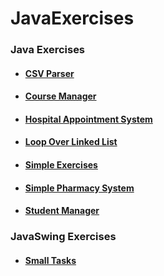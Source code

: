 # JavaExercises

### Java Exercises

- #### [CSV Parser](https://github.com/IbrahimAlshekh/JavaExercises/blob/main/src/com/alshekh/JavaExcercises/CSVParser)
- #### [Course Manager](https://github.com/IbrahimAlshekh/JavaExercises/blob/main/src/com/alshekh/JavaExcercises/CourseManager)
- #### [Hospital Appointment System](https://github.com/IbrahimAlshekh/JavaExercises/blob/main/src/com/alshekh/JavaExcercises/HospitalAppointmentSystem)
- #### [Loop Over Linked List](https://github.com/IbrahimAlshekh/JavaExercises/blob/main/src/com/alshekh/JavaExcercises/LoopOverLinkedList)
- #### [Simple Exercises](https://github.com/IbrahimAlshekh/JavaExercises/tree/main/src/com/alshekh/JavaExcercises/SimpleExercises)
- #### [Simple Pharmacy System](https://github.com/IbrahimAlshekh/JavaExercises/blob/main/src/com/alshekh/JavaExcercises/SimplePharmacySystem)
- #### [Student Manager](https://github.com/IbrahimAlshekh/JavaExercises/blob/main/src/com/alshekh/JavaExcercises/StudentManager)

### JavaSwing Exercises

- #### [Small Tasks](https://github.com/IbrahimAlshekh/JavaExercises/tree/main/src/com/alshekh/JavaSwingExcercises)